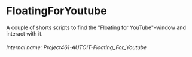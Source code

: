 # FloatingForYoutube
A couple of shorts scripts to find the "Floating for YouTube"-window and interact with it.

###### _Internal name: Project461-AUTOIT-Floating_For_Youtube_

